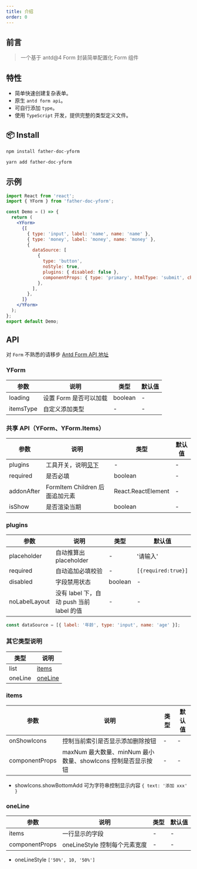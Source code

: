 ```yaml
---
title: 介绍
order: 0
---
```


## 前言

> 一个基于 antd@4 Form 封装简单配置化 Form 组件

## 特性

- 简单快速创建复杂表单。
- 原生 `antd form api`。
- 可自行添加 `type`。
- 使用 `TypeScript` 开发，提供完整的类型定义文件。

## 📦 Install

```bash
npm install father-doc-yform
```

```bash
yarn add father-doc-yform
```

## 示例

```jsx | pure
import React from 'react';
import { YForm } from 'father-doc-yform';

const Demo = () => {
  return (
    <YForm>
      {[
        { type: 'input', label: 'name', name: 'name' },
        { type: 'money', label: 'money', name: 'money' },
        {
          dataSource: [
            {
              type: 'button',
              noStyle: true,
              plugins: { disabled: false },
              componentProps: { type: 'primary', htmlType: 'submit', children: 'submit' },
            },
          ],
        },
      ]}
    </YForm>
  );
};
export default Demo;
```

## API

对 `Form` 不熟悉的请移步 [Antd Form API 地址](https://next.ant.design/components/form-cn/#API)

### YForm

| 参数      | 说明                   | 类型    | 默认值 |
| --------- | ---------------------- | ------- | ------ |
| loading   | 设置 Form 是否可以加载 | boolean | -      |
| itemsType | 自定义添加类型         | -       | -      |

### 共享 API（YForm、YForm.Items）

| 参数       | 说明                           | 类型               | 默认值 |
| ---------- | ------------------------------ | ------------------ | ------ |
| plugins    | 工具开关，说明[见下](#plugins) | -                  | -      |
| required   | 是否必填                       | boolean            | -      |
| addonAfter | FormItem Children 后面追加元素 | React.ReactElement | -      |
| isShow     | 是否渲染当期                   | boolean            | -      |

### plugins

| 参数          | 说明                                     | 类型    | 默认值              |
| ------------- | ---------------------------------------- | ------- | ------------------- |
| placeholder   | 自动推算出 placeholder                   | -       | '请输入'            |
| required      | 自动追加必填校验                         | -       | `[{required:true}]` |
| disabled      | 字段禁用状态                             | boolean | -                   |
| noLabelLayout | 没有 label 下，自动 push 当前 label 的值 | -       | -                   |

```jsx | pure
const dataSource = [{ label: '年龄', type: 'input', name: 'age' }];
```

### 其它类型说明

| 类型    | 说明                |
| ------- | ------------------- |
| list    | [items](#items)     |
| oneLine | [oneLine](#oneLine) |

### items

| 参数           | 说明                                                         | 类型 | 默认值 |
| -------------- | ------------------------------------------------------------ | ---- | ------ |
| onShowIcons    | 控制当前索引是否显示添加删除按钮                             | -    | -      |
| componentProps | maxNum 最大数量、minNum 最小数量、showIcons 控制是否显示按钮 | -    | -      |

- showIcons.showBottomAdd 可为字符串控制显示内容 `{ text: '添加 xxx' }`

### oneLine

| 参数           | 说明                          | 类型 | 默认值 |
| -------------- | ----------------------------- | ---- | ------ |
| items          | 一行显示的字段                | -    | -      |
| componentProps | oneLineStyle 控制每个元素宽度 | -    | -      |

- oneLineStyle `['50%', 10, '50%']`
